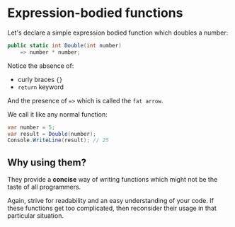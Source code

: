 # Expression-bodied functions

Let's declare a simple expression bodied function which doubles a number:

``` csharp
public static int Double(int number) 
    => number * number;
```

Notice the absence of:
- curly braces `{}`
- `return` keyword

And the presence of `=>` which is called the `fat arrow`.

We call it like any normal function:

``` csharp
var number = 5;
var result = Double(number);
Console.WriteLine(result); // 25
```

## Why using them?

They provide a **concise** way of writing functions which might not be the taste of all programmers.

Again, strive for readability and an easy understanding of your code. If these functions get too complicated, then reconsider their usage in that particular situation.

